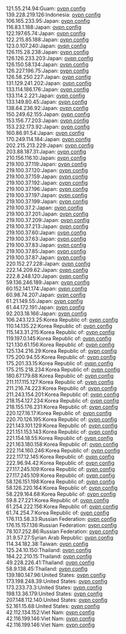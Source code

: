 121.55.214.94:Guam: [ovpn config](vpn/121_55_214_94.ovpn)  
139.228.219.126:Indonesia: [ovpn config](vpn/139_228_219_126.ovpn)  
106.165.233.95:Japan: [ovpn config](vpn/106_165_233_95.ovpn)  
116.83.1.188:Japan: [ovpn config](vpn/116_83_1_188.ovpn)  
122.197.65.74:Japan: [ovpn config](vpn/122_197_65_74.ovpn)  
122.215.85.188:Japan: [ovpn config](vpn/122_215_85_188.ovpn)  
123.0.107.240:Japan: [ovpn config](vpn/123_0_107_240.ovpn)  
126.115.28.238:Japan: [ovpn config](vpn/126_115_28_238.ovpn)  
126.126.233.203:Japan: [ovpn config](vpn/126_126_233_203.ovpn)  
126.150.58.134:Japan: [ovpn config](vpn/126_150_58_134.ovpn)  
126.227.196.75:Japan: [ovpn config](vpn/126_227_196_75.ovpn)  
126.58.250.227:Japan: [ovpn config](vpn/126_58_250_227.ovpn)  
131.129.241.202:Japan: [ovpn config](vpn/131_129_241_202.ovpn)  
133.114.186.176:Japan: [ovpn config](vpn/133_114_186_176.ovpn)  
133.114.2.221:Japan: [ovpn config](vpn/133_114_2_221.ovpn)  
133.149.80.45:Japan: [ovpn config](vpn/133_149_80_45.ovpn)  
138.64.236.92:Japan: [ovpn config](vpn/138_64_236_92.ovpn)  
150.249.62.155:Japan: [ovpn config](vpn/150_249_62_155.ovpn)  
153.156.77.203:Japan: [ovpn config](vpn/153_156_77_203.ovpn)  
153.232.173.92:Japan: [ovpn config](vpn/153_232_173_92.ovpn)  
160.86.91.54:Japan: [ovpn config](vpn/160_86_91_54.ovpn)  
170.249.114.184:Japan: [ovpn config](vpn/170_249_114_184.ovpn)  
202.215.213.229:Japan: [ovpn config](vpn/202_215_213_229.ovpn)  
203.88.187.31:Japan: [ovpn config](vpn/203_88_187_31.ovpn)  
210.156.116.10:Japan: [ovpn config](vpn/210_156_116_10.ovpn)  
219.100.37.119:Japan: [ovpn config](vpn/219_100_37_119.ovpn)  
219.100.37.120:Japan: [ovpn config](vpn/219_100_37_120.ovpn)  
219.100.37.159:Japan: [ovpn config](vpn/219_100_37_159.ovpn)  
219.100.37.192:Japan: [ovpn config](vpn/219_100_37_192.ovpn)  
219.100.37.196:Japan: [ovpn config](vpn/219_100_37_196.ovpn)  
219.100.37.197:Japan: [ovpn config](vpn/219_100_37_197.ovpn)  
219.100.37.199:Japan: [ovpn config](vpn/219_100_37_199.ovpn)  
219.100.37.2:Japan: [ovpn config](vpn/219_100_37_2.ovpn)  
219.100.37.201:Japan: [ovpn config](vpn/219_100_37_201.ovpn)  
219.100.37.209:Japan: [ovpn config](vpn/219_100_37_209.ovpn)  
219.100.37.213:Japan: [ovpn config](vpn/219_100_37_213.ovpn)  
219.100.37.60:Japan: [ovpn config](vpn/219_100_37_60.ovpn)  
219.100.37.63:Japan: [ovpn config](vpn/219_100_37_63.ovpn)  
219.100.37.83:Japan: [ovpn config](vpn/219_100_37_83.ovpn)  
219.100.37.85:Japan: [ovpn config](vpn/219_100_37_85.ovpn)  
219.100.37.87:Japan: [ovpn config](vpn/219_100_37_87.ovpn)  
220.152.27.228:Japan: [ovpn config](vpn/220_152_27_228.ovpn)  
222.14.209.62:Japan: [ovpn config](vpn/222_14_209_62.ovpn)  
222.8.248.120:Japan: [ovpn config](vpn/222_8_248_120.ovpn)  
59.136.246.189:Japan: [ovpn config](vpn/59_136_246_189.ovpn)  
60.152.141.174:Japan: [ovpn config](vpn/60_152_141_174.ovpn)  
60.98.74.207:Japan: [ovpn config](vpn/60_98_74_207.ovpn)  
61.21.149.55:Japan: [ovpn config](vpn/61_21_149_55.ovpn)  
61.44.172.191:Japan: [ovpn config](vpn/61_44_172_191.ovpn)  
92.203.18.166:Japan: [ovpn config](vpn/92_203_18_166.ovpn)  
106.243.123.25:Korea Republic of: [ovpn config](vpn/106_243_123_25.ovpn)  
110.14.135.22:Korea Republic of: [ovpn config](vpn/110_14_135_22.ovpn)  
115.143.31.215:Korea Republic of: [ovpn config](vpn/115_143_31_215.ovpn)  
119.197.0.145:Korea Republic of: [ovpn config](vpn/119_197_0_145.ovpn)  
121.130.61.156:Korea Republic of: [ovpn config](vpn/121_130_61_156.ovpn)  
125.134.216.29:Korea Republic of: [ovpn config](vpn/125_134_216_29.ovpn)  
175.200.94.55:Korea Republic of: [ovpn config](vpn/175_200_94_55.ovpn)  
175.201.33.15:Korea Republic of: [ovpn config](vpn/175_201_33_15.ovpn)  
175.215.218.234:Korea Republic of: [ovpn config](vpn/175_215_218_234.ovpn)  
180.67.179.68:Korea Republic of: [ovpn config](vpn/180_67_179_68.ovpn)  
211.117.115.127:Korea Republic of: [ovpn config](vpn/211_117_115_127.ovpn)  
211.216.74.223:Korea Republic of: [ovpn config](vpn/211_216_74_223.ovpn)  
211.243.154.201:Korea Republic of: [ovpn config](vpn/211_243_154_201.ovpn)  
218.154.127.234:Korea Republic of: [ovpn config](vpn/218_154_127_234.ovpn)  
218.155.176.231:Korea Republic of: [ovpn config](vpn/218_155_176_231.ovpn)  
220.127.16.17:Korea Republic of: [ovpn config](vpn/220_127_16_17.ovpn)  
220.70.126.195:Korea Republic of: [ovpn config](vpn/220_70_126_195.ovpn)  
221.143.101.129:Korea Republic of: [ovpn config](vpn/221_143_101_129.ovpn)  
221.151.153.143:Korea Republic of: [ovpn config](vpn/221_151_153_143.ovpn)  
221.154.18.55:Korea Republic of: [ovpn config](vpn/221_154_18_55.ovpn)  
221.163.180.158:Korea Republic of: [ovpn config](vpn/221_163_180_158.ovpn)  
222.114.160.246:Korea Republic of: [ovpn config](vpn/222_114_160_246.ovpn)  
222.117.12.145:Korea Republic of: [ovpn config](vpn/222_117_12_145.ovpn)  
222.96.94.42:Korea Republic of: [ovpn config](vpn/222_96_94_42.ovpn)  
27.117.245.109:Korea Republic of: [ovpn config](vpn/27_117_245_109.ovpn)  
27.117.245.109:Korea Republic of: [ovpn config](vpn/27_117_245_109.ovpn)  
58.126.151.198:Korea Republic of: [ovpn config](vpn/58_126_151_198.ovpn)  
58.126.220.164:Korea Republic of: [ovpn config](vpn/58_126_220_164.ovpn)  
58.229.164.68:Korea Republic of: [ovpn config](vpn/58_229_164_68.ovpn)  
59.8.27.221:Korea Republic of: [ovpn config](vpn/59_8_27_221.ovpn)  
61.254.222.156:Korea Republic of: [ovpn config](vpn/61_254_222_156.ovpn)  
61.74.254.7:Korea Republic of: [ovpn config](vpn/61_74_254_7.ovpn)  
176.113.58.33:Russian Federation: [ovpn config](vpn/176_113_58_33.ovpn)  
176.15.157.136:Russian Federation: [ovpn config](vpn/176_15_157_136.ovpn)  
78.107.252.86:Russian Federation: [ovpn config](vpn/78_107_252_86.ovpn)  
31.9.57.27:Syrian Arab Republic: [ovpn config](vpn/31_9_57_27.ovpn)  
114.34.182.38:Taiwan: [ovpn config](vpn/114_34_182_38.ovpn)  
125.24.10.150:Thailand: [ovpn config](vpn/125_24_10_150.ovpn)  
184.22.210.15:Thailand: [ovpn config](vpn/184_22_210_15.ovpn)  
49.228.226.41:Thailand: [ovpn config](vpn/49_228_226_41.ovpn)  
58.9.138.45:Thailand: [ovpn config](vpn/58_9_138_45.ovpn)  
139.180.147.96:United States: [ovpn config](vpn/139_180_147_96.ovpn)  
173.198.248.39:United States: [ovpn config](vpn/173_198_248_39.ovpn)  
173.233.73.3:United States: [ovpn config](vpn/173_233_73_3.ovpn)  
198.13.36.179:United States: [ovpn config](vpn/198_13_36_179.ovpn)  
207.148.112.140:United States: [ovpn config](vpn/207_148_112_140.ovpn)  
52.161.15.68:United States: [ovpn config](vpn/52_161_15_68.ovpn)  
42.112.134.152:Viet Nam: [ovpn config](vpn/42_112_134_152.ovpn)  
42.116.199.146:Viet Nam: [ovpn config](vpn/42_116_199_146.ovpn)  
42.116.199.146:Viet Nam: [ovpn config](vpn/42_116_199_146.ovpn)  
